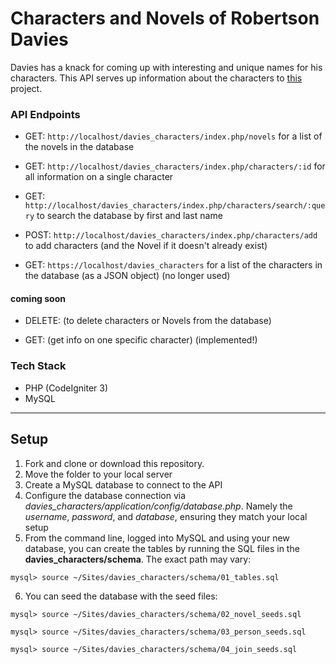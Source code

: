 # Characters and Novels of Robertson Davies

Davies has a knack for coming up with interesting and unique names for his characters. This API serves up information about the characters to [this](https://github.com/TYLER-JM/davies_vue) project.

### API Endpoints


- GET: `http://localhost/davies_characters/index.php/novels` for a list of the novels in the database

- GET: `http://localhost/davies_characters/index.php/characters/:id` for all information on a single character

- GET: `http://localhost/davies_characters/index.php/characters/search/:query` to search the database by first and last name

- POST: `http://localhost/davies_characters/index.php/characters/add` to add characters (and the Novel if it doesn't already exist)

- GET: `https://localhost/davies_characters` for a list of the characters in the database (as a JSON object) (no longer used)

#### coming soon

- DELETE: (to delete characters or Novels from the database)

- GET: (get info on one specific character) (implemented!)

### Tech Stack

- PHP (CodeIgniter 3)
- MySQL
---
## Setup

1. Fork and clone or download this repository.
2. Move the folder to your local server
3. Create a MySQL database to connect to the API
4. Configure the database connection via *davies_characters/application/config/database.php*. Namely the *username*, *password*, and *database*, ensuring they match your local setup
5. From the command line, logged into MySQL and using your new database, you can create the tables by running the SQL files in the **davies_characters/schema**. The exact path may vary:

`mysql> source ~/Sites/davies_characters/schema/01_tables.sql`

6. You can seed the database with the seed files:

`mysql> source ~/Sites/davies_characters/schema/02_novel_seeds.sql`

`mysql> source ~/Sites/davies_characters/schema/03_person_seeds.sql`

`mysql> source ~/Sites/davies_characters/schema/04_join_seeds.sql`
